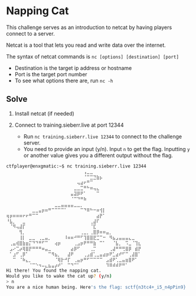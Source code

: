 # Napping Cat

This challenge serves as an introduction to netcat by having players connect to a server.

Netcat is a tool that lets you read and write data over the internet. 

The syntax of netcat commands is `nc [options] [destination] [port]`
- Destination is the target ip address or hostname
- Port is the target port number
- To see what options there are, run `nc -h`

## Solve

1. Install netcat (if needed)

2. Connect to training.sieberr.live at port 12344
    - Run `nc training.sieberr.live 12344` to connect to the challenge server.
    - You need to provide an input (y/n). Input `n` to get the flag. Inputting `y` or another value gives you a different output without the flag.

```bash
ctfplayer@enxgmatic:~$ nc training.sieberr.live 12344
⠀⠀⠀⠀⠀⠀⠀⠀⠀⠀⠀⠀⠀⠀⠀⠀⠀⠀⠀⠀⠀⠀⠀⠀⢠⣀⣀⠀⠀⠀⠀⠀⠀⠀⠀⠀⠀⠀⠀⠀⠀⠀
⠀⠀⠀⠀⠀⠀⠀⠀⠀⠀⠀⠀⠀⠀⠀⠀⠀⠀⠀⠀⠀⠀⠀⠀⠈⠉⣉⣙⣷⡦⠀⠀⠀⠀⠀⠀⠀⠀⠀⠀⠀⠀
⠀⠀⠀⠀⠀⠀⠀⠀⠀⠀⠀⠀⠀⠀⠀⠀⠀⠀⠀⠀⠀⠀⢤⣴⠖⠛⠉⠀⠀⠀⠀⠀⠀⠀⠀⠀⠀⠀⠀⠀⠀⠀
⠀⠀⠀⠀⠀⠀⠀⠀⠀⠀⠀⠀⠀⠀⠀⠀⠀⠀⠀⠀⠀⣀⣀⣉⠛⠓⠶⢤⣄⠀⠀⠀⠀⠀⠀⠀⠀⠀⠀⠀⠀⠀
⠀⠀⠀⠀⠀⠀⠀⠀⠀⠀⠀⠀⠀⠀⠀⠀⠀⠀⠀⠀⣤⣽⡿⠟⠁⠀⠀⠀⠉⠀⠀⠀⠀⠀⠀⠀⠀⠀⠀⠀⠀⠀
⠀⠀⠀⠀⠀⠀⠀⠀⠀⠀⠀⠀⠀⠀⠀⠀⠀⠀⠀⠀⠈⠉⠙⠛⠷⠀⠀⠀⠀⠀⠀⠀⠀⠀⠀⠀⠀⠀⠀⠀⠀⠀
⠀⠀⠀⠀⠀⠀⠀⠀⠀⠀⠀⠀⠀⠀⠀⣀⣀⣤⣤⣤⣤⣀⣀⡀⠀⠀⠀⠀⠀⠀⠀⠀⠀⠀⠀⠀⠀⠀⠀⠀⠀⠀
⠀⠀⠀⠀⠀⠀⠀⠀⣀⣀⣤⡶⠶⠛⠉⠉⠉⠉⠁⠀⠀⠀⠀⠉⠙⠿⠓⠒⠶⢺⡇⠀⠀⠀⠀⠀⠀⠀⠀⠀⠀⠀
⢶⡶⠶⠶⠶⠖⠖⠛⠉⠉⠀⠀⠀⠀⠀⠀⠀⠀⠀⠀⠀⠀⠀⠀⠀⠀⠀⠀⣴⡟⠁⠀⠀⠀⠀⠀⠀⠀⠀⠀⠀⠀
⠘⣧⡀⠀⠀⣀⠀⠀⠀⠀⠀⠀⠀⠀⠀⠀⠀⠀⠀⠀⠀⠀⠀⠀⠀⠀⢀⣼⠏⠀⠀⠀⠀⠀⠀⠀⠀⠀⠀⠀⠀⠀
⠀⠈⠻⢤⣼⡏⠀⠀⠀⠀⠀⠀⠀⠀⠀⠀⠀⠀⠀⠀⠀⠀⠀⠀⠀⠀⠈⣏⠀⠀⠀⠀⠀⠀⠀⠀⠀⠀⠀⠀⠀⠀
⠀⠀⠀⠀⢻⡀⠀⠀⠀⠀⠀⠀⠀⠀⠀⠀⠀⠀⠀⠀⠀⠀⠀⢀⣀⡀⢀⣿⡿⠶⠶⣤⡀⠀⠀⠀⠀⠀⠀⠀⠀⠀
⠀⠀⠀⠀⢸⡇⠀⣀⣀⠀⢀⣀⣤⡀⠀⠀⠀⠀⠸⠶⠶⠚⠛⠋⢹⣿⣿⣟⣉⠉⠒⠀⠻⣦⣠⣤⣤⣤⣄⣀⠀⠀
⠀⢀⣤⢾⣿⣷⣶⡍⠙⠙⠛⠋⠉⠀⠀⢴⡶⠀⠀⠀⠀⢀⣠⡶⠟⠛⠛⣷⠀⠉⠁⠀⠀⠈⣧⡀⠀⠩⣀⠈⢹⣆
⠀⣠⠔⢉⡴⢿⣿⡟⠛⠛⠛⠶⣤⣀⠀⠀⠀⠀⠀⠀⣴⡿⠋⠀⠀⠀⢀⡉⠀⠀⠀⠀⢀⣼⠛⠛⢛⣿⡿⠀⣾⡟
⠀⠁⣰⠋⢀⡿⠁⠀⠀⠀⠀⠀⠀⠉⠻⣦⡀⠀⠀⣼⠟⠀⠀⠀⢀⣠⣾⢁⣀⣤⣴⡶⠟⣁⣴⠞⠋⠉⢀⣼⣿⠁
⠀⠀⠉⠀⠈⠷⣄⡀⠀⠀⠀⠀⠀⠀⠀⠈⢿⡗⠚⡏⠀⢀⣤⡶⠛⠋⠉⠉⠉⠉⠀⣠⣾⠟⢁⣀⣤⣶⣿⠟⠁⠀
⠀⠀⠀⠀⠀⠀⠀⠈⠉⠑⠲⠤⣄⣦⣤⡴⠞⠁⠀⠉⠙⠉⠁⠀⠀⠀⠀⠀⠀⠀⠀⠹⠿⠾⠾⠟⠛⠁⠀⠀⠀⠀
Hi there! You found the napping cat.
Would you like to wake the cat up? (y/n)
> n
You are a nice human being. Here's the flag: sctf{n3tc4+_i5_n4pPin9}
```

